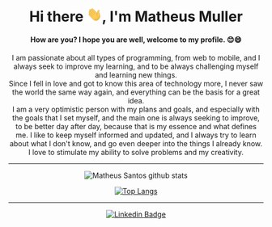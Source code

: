 <h1 align="center">Hi there <img src="https://raw.githubusercontent.com/ABSphreak/ABSphreak/master/gifs/Hi.gif" width="30px">, I'm Matheus Muller</h1>

<h4 align="center">How are you? I hope you are well, welcome to my profile. 😊😄</h4>

<p align="center">
I am passionate about all types of programming, from web to mobile, and I always seek to improve my learning, and to be always challenging myself and learning new things.<br>
Since I fell in love and got to know this area of technology more, I never saw the world the same way again, and everything can be the basis for a great idea.<br>
I am a very optimistic person with my plans and goals, and especially with the goals that I set myself, and the main one is always seeking to improve, to be better day after day, because that is my essence and what defines me. I like to keep myself informed and updated, and I always try to learn about what I don't know, and go even deeper into the things I already know. I love to stimulate my ability to solve problems and my creativity.
</p>

 ---

   <div align="center">

![Matheus Santos github stats](https://github-readme-stats.vercel.app/api?username=resist0&show_icons=true&theme=dark)

[![Top Langs](https://github-readme-stats.vercel.app/api/top-langs/?username=resist0&theme=dark)](https://github.com/resist0/github-readme-stats)

   </div>

---

   <div align="center">

   [![Linkedin Badge](https://img.shields.io/badge/-Felipe%20Sales-292929?style=flat-square&logo=Linkedin&logoColor=white&link=https://www.linkedin.com/in/math-santos/)](https://www.linkedin.com/in/felipecastrosales/)

   </div>
